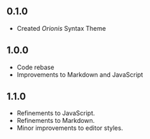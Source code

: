 ## 0.1.0
- Created *Orionis* Syntax Theme

## 1.0.0
- Code rebase
- Improvements to Markdown and JavaScript

## 1.1.0
- Refinements to JavaScript.
- Refinements to Markdown.
- Minor improvements to editor styles.
